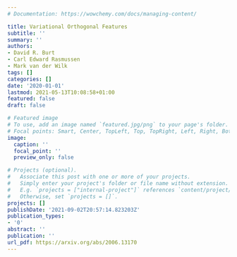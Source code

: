 ```yaml
---
# Documentation: https://wowchemy.com/docs/managing-content/

title: Variational Orthogonal Features
subtitle: ''
summary: ''
authors:
- David R. Burt
- Carl Edward Rasmussen
- Mark van der Wilk
tags: []
categories: []
date: '2020-01-01'
lastmod: 2021-05-13T10:08:58+01:00
featured: false
draft: false

# Featured image
# To use, add an image named `featured.jpg/png` to your page's folder.
# Focal points: Smart, Center, TopLeft, Top, TopRight, Left, Right, BottomLeft, Bottom, BottomRight.
image:
  caption: ''
  focal_point: ''
  preview_only: false

# Projects (optional).
#   Associate this post with one or more of your projects.
#   Simply enter your project's folder or file name without extension.
#   E.g. `projects = ["internal-project"]` references `content/project/deep-learning/index.md`.
#   Otherwise, set `projects = []`.
projects: []
publishDate: '2021-09-02T20:57:14.823203Z'
publication_types:
- '0'
abstract: ''
publication: ''
url_pdf: https://arxiv.org/abs/2006.13170
---
```

